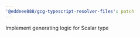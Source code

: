 ```yaml
---
'@eddeee888/gcg-typescript-resolver-files': patch
---
```


Implement generating logic for Scalar type
